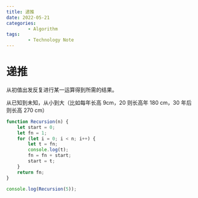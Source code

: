 ```yaml
---
title: 递推
date: 2022-05-21
categories:
        - Algorithm
tags:
        - Technology Note
---
```


# 递推

从初值出发反复进行某一运算得到所需的结果。

从已知到未知，从小到大（比如每年长高 9cm，20 则长高年 180 cm，30 年后则长高 270 cm）

```js
function Recursion(n) {
	let start = 0;
	let fn = 1;
	for (let i = 0; i < n; i++) {
		let t = fn;
		console.log(t);
		fn = fn + start;
		start = t;
	}
	return fn;
}

console.log(Recursion(5));
```
